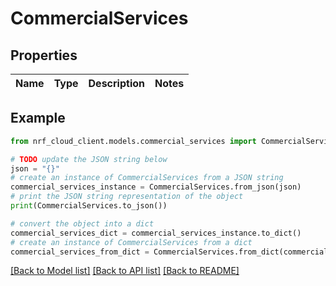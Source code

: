 # CommercialServices


## Properties

Name | Type | Description | Notes
------------ | ------------- | ------------- | -------------

## Example

```python
from nrf_cloud_client.models.commercial_services import CommercialServices

# TODO update the JSON string below
json = "{}"
# create an instance of CommercialServices from a JSON string
commercial_services_instance = CommercialServices.from_json(json)
# print the JSON string representation of the object
print(CommercialServices.to_json())

# convert the object into a dict
commercial_services_dict = commercial_services_instance.to_dict()
# create an instance of CommercialServices from a dict
commercial_services_from_dict = CommercialServices.from_dict(commercial_services_dict)
```
[[Back to Model list]](../README.md#documentation-for-models) [[Back to API list]](../README.md#documentation-for-api-endpoints) [[Back to README]](../README.md)


